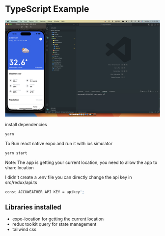 # TypeScript Example

<img src="./screenshot.png" />

install dependencies

```sh
yarn
```

To Run react native expo and run it with ios simulator

```sh
yarn start
```

Note: The app is getting your current location, you need to allow the app to share location

I didn't create a .env file you can directly change the api key in src/redux/api.ts

```sh
const ACCUWEATHER_API_KEY = apikey';
```

## Libraries installed

- expo-location for getting the current location
- redux toolkit query for state management
- tailwind css
